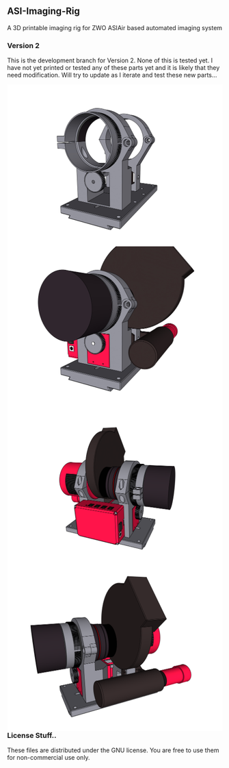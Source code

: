 ## ASI-Imaging-Rig
A 3D printable imaging rig for ZWO ASIAir based automated imaging system

### Version 2

This is the development branch for Version 2. None of this is tested yet. I have not yet printed or tested any of these parts yet and it is likely that they need modification. Will try to update as I iterate and test these new parts...

<img src="/render screenshots/render_1.png"
     alt="Render"
     style="float: left; margin-right: 10px;" />
<img src="/render screenshots/render_2.png"
     alt="Render"
     style="float: left; margin-right: 10px;" />
<img src="/render screenshots/render_3.png"
     alt="Render"
     style="float: left; margin-right: 10px;" />
<img src="/render screenshots/render_4.png"
      alt="Render"
      style="float: left; margin-right: 10px;" />


### License Stuff..
These files are distributed under the GNU license. You are free to use them for non-commercial use only.
